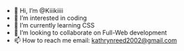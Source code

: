 - 👋 Hi, I’m @Kiiikiiii
- 👀 I’m interested in coding
- 🌱 I’m currently learning CSS
- 💞️ I’m looking to collaborate on Full-Web development
- 📫 How to reach me email: kathrynreed2002@gmail.com


<!---
Kiiikiiii/Kiiikiiii is a ✨ special ✨ repository because its `README.md` (this file) appears on your GitHub profile.
You can click the Preview link to take a look at your changes.
--->
